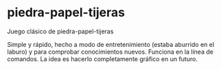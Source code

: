 # piedra-papel-tijeras
Juego clásico de piedra-papel-tijeras

Simple y rápido, hecho a modo de entretenimiento (estaba aburrido en el laburo) y para comprobar conocimientos nuevos.
Funciona en la línea de comandos.
La idea es hacerlo completamente gráfico en un futuro.
